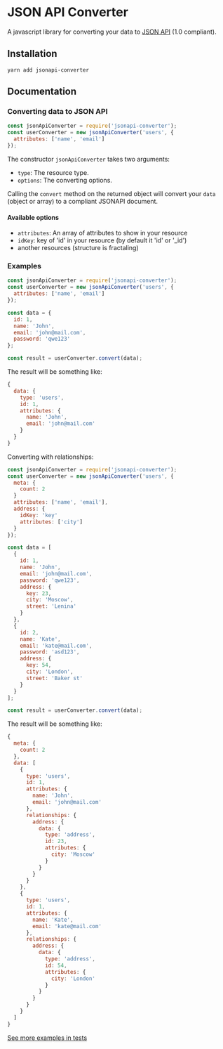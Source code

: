 # JSON API Converter

A javascript library for converting your data to [JSON
API](http://jsonapi.org) (1.0 compliant).

## Installation
`yarn add jsonapi-converter`

## Documentation

### Converting data to JSON API
```javascript
const jsonApiConverter = require('jsonapi-converter');
const userConverter = new jsonApiConverter('users', {
  attributes: ['name', 'email']
});
```

The constructor `jsonApiConverter` takes two arguments:
- `type`: The resource type.
- `options`: The converting options.

Calling the `convert` method on the returned object will convert your `data` (object or array) to a compliant JSONAPI document.

#### Available options
- `attributes`: An array of attributes to show in your resource
- `idKey`: key of 'id' in your resource (by default it 'id' or '_id')
- another resources (structure is fractaling)

### Examples

```javascript
const jsonApiConverter = require('jsonapi-converter');
const userConverter = new jsonApiConverter('users', {
  attributes: ['name', 'email']
});

const data = {
  id: 1,
  name: 'John',
  email: 'john@mail.com',
  password: 'qwe123'
};

const result = userConverter.convert(data);
```

The result will be something like:

```javascript
{
  data: {
    type: 'users',
    id: 1,
    attributes: {
      name: 'John',
      email: 'john@mail.com'
    }
  }
}
```

Converting with relationships:
```javascript
const jsonApiConverter = require('jsonapi-converter');
const userConverter = new jsonApiConverter('users', {
  meta: {
    count: 2
  }
  attributes: ['name', 'email'],
  address: {
    idKey: 'key'
    attributes: ['city']
  }
});

const data = [
  {
    id: 1,
    name: 'John',
    email: 'john@mail.com',
    password: 'qwe123',
    address: {
      key: 23,
      city: 'Moscow',
      street: 'Lenina'
    }
  },
  {
    id: 2,
    name: 'Kate',
    email: 'kate@mail.com',
    password: 'asd123',
    address: {
      key: 54,
      city: 'London',
      street: 'Baker st'
    }
  }
];

const result = userConverter.convert(data);
```

The result will be something like:

```javascript
{
  meta: {
    count: 2
  },
  data: [
    {
      type: 'users',
      id: 1,
      attributes: {
        name: 'John',
        email: 'john@mail.com'
      },
      relationships: {
        address: {
          data: {
            type: 'address',
            id: 23,
            attributes: {
              city: 'Moscow'
            }
          }
        }
      }
    },
    {
      type: 'users',
      id: 1,
      attributes: {
        name: 'Kate',
        email: 'kate@mail.com'
      },
      relationships: {
        address: {
          data: {
            type: 'address',
            id: 54,
            attributes: {
              city: 'London'
            }
          }
        }
      }
    }
  ]
}
```

[See more examples in tests](https://github.com/kirillurgant/jsonapi-converter/blob/master/tests/index.test.js)